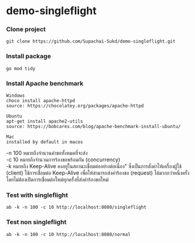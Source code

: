 # demo-singleflight


### Clone project
```
git clone https://github.com/Supachai-Sukd/demo-singleflight.git
```

### Install package
```
go mod tidy
```

### Install Apache benchmark
```
Windows
choco install apache-httpd
source: https://chocolatey.org/packages/apache-httpd

Ubuntu
apt-get install apache2-utils 
source: https://bobcares.com/blog/apache-benchmark-install-ubuntu/

Mac
installed by default in macos
```


-n 100 หมายถึงจำนวนคำขอทั้งหมดที่จะส่ง  
-c 10 หมายถึงจำนวนการร้องขอพร้อมกัน (concurrency)  
-k หมายถึง Keep-Alive คงอยู่ในสถานะเชื่อมต่ออย่างต่อเนื่อง" ซึ่งเป็นการตั้งค่าให้เครื่องผู้ใช้ (client) ใช้การเชื่อมต่อ Keep-Alive เพื่อให้สามารถส่งคำร้องขอ (request) ได้มากกว่าหนึ่งครั้ง โดยไม่ต้องเปิดการเชื่อมต่อใหม่ทุกครั้งที่ส่งคำร้องขอใหม่
### Test with singleflight
```
ab -k -n 100 -c 10 http://localhost:8080/singleflight
```

### Test non singleflight
```
ab -k -n 100 -c 10 http://localhost:8080/normal
```